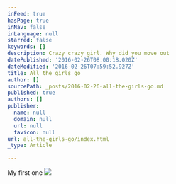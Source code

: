 ```yaml
---
inFeed: true
hasPage: true
inNav: false
inLanguage: null
starred: false
keywords: []
description: Crazy crazy girl. Why did you move out
datePublished: '2016-02-26T08:00:18.020Z'
dateModified: '2016-02-26T07:59:52.927Z'
title: All the girls go
author: []
sourcePath: _posts/2016-02-26-all-the-girls-go.md
published: true
authors: []
publisher:
  name: null
  domain: null
  url: null
  favicon: null
url: all-the-girls-go/index.html
_type: Article

---
```

My first one
![](https://the-grid-user-content.s3-us-west-2.amazonaws.com/fad1899e-0012-46c0-bf4d-35469a0d246b.JPG)